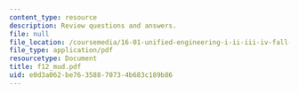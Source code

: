 ```yaml
---
content_type: resource
description: Review questions and answers.
file: null
file_location: /coursemedia/16-01-unified-engineering-i-ii-iii-iv-fall-2005-spring-2006/e0d3a062be76358870734b683c189b86_f12_mud.pdf
file_type: application/pdf
resourcetype: Document
title: f12_mud.pdf
uid: e0d3a062-be76-3588-7073-4b683c189b86
---
```

